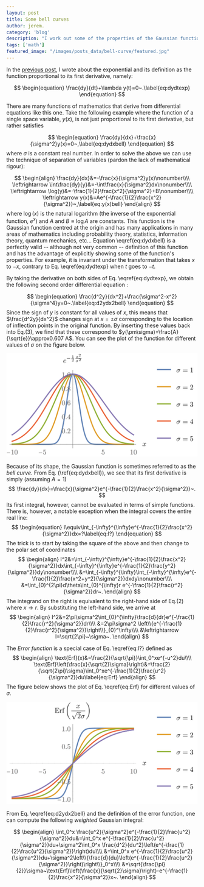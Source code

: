 ```yaml
---
layout: post
title: Some bell curves
author: jerem.
category: 'blog'
description: "I work out some of the properties of the Gaussian function from its generating differential equation including its first integral."
tags: ['math']
featured_image: "/images/posts_data/bell-curve/featured.jpg"
---
```


In the [previous post](/blog/2020/what-growth-means), I wrote about the exponential and its definition as the function proportional to its first derivative, namely:

$$
\begin{equation}
\frac{dy}{dt}+\lambda y(t)=0~.\label{eq:dydtexp}
\end{equation}
$$

There are many functions of mathematics that derive from differential equations like this one. Take the following example where the function of a single space variable, $y(x)$, is not just proportional to its first derivative, but rather satisfies

$$
\begin{equation}
\frac{dy}{dx}+\frac{x}{\sigma^2}y(x)=0~,\label{eq:dydxbell}
\end{equation}
$$
where $\sigma$ is a constant real number. In order to solve the above we can use the technique of separation of variables (pardon the lack of mathematical rigour):

$$
\begin{align}
\frac{dy}{dx}&=-\frac{x}{\sigma^2}y(x)\nonumber\\\\
\leftrightarrow \int\frac{dy}{y}&=-\int\frac{x}{\sigma^2}dx\nonumber\\\\
\leftrightarrow \log(y)&=-\frac{1}{2}\frac{x^2}{\sigma^2}+B\nonumber\\\\
\leftrightarrow y(x)&=Ae^{-\frac{1}{2}\frac{x^2}{\sigma^2}}~,\label{eq:y(x)bell}
\end{align}
$$
where $\log(x)$ is the natural logarithm (the inverse of the exponential function, $e^x$) and $A$ and $B\equiv \log{A}$ are constants. This function is the Gaussian function centred at the origin and has many applications in many areas of mathematics including probability theory, statistics, information theory, quantum mechanics, etc... Equation \eqref{eq:dydxbell} is a perfectly valid -- although not very common -- definition of this function and has the advantage of explicitly showing some of the function's properties. For example, it is invariant under the transformation that takes $x$ to $-x$, contrary to Eq. \eqref{eq:dydtexp} when $t$ goes to $-t$.

By taking the derivative on both sides of Eq. \eqref{eq:dydtexp}, we obtain the following second order differential equation :

$$
\begin{equation}
\frac{d^2y}{dx^2}+\frac{\sigma^2-x^2}{\sigma^4}y=0~.\label{eq:d2ydx2bell}
\end{equation}
$$
Since the sign of $y$ is constant for all values of $x$, this means that $\frac{d^2y}{dx^2}$ changes sign at $x=\pm\sigma$ corresponding to the location of inflection points in the original function. By inserting these values back into Eq.(3), we find that these correspond to $y(\pm\sigma)=\frac{A}{\sqrt{e}}\approx0.607 A$. You can see the plot of the function for different values of $\sigma$ on the figure below.

![bell curve](/images/posts_data/bell-curve/bell.png)

Because of its shape, the Gaussian function is sometimes referred to as the *bell curve*. From Eq. (\ref{eq:dydxbell}), we see that its first derivative is simply (assuming $A=1$)
$$
\frac{dy}{dx}=\frac{x}{\sigma^2}e^{-\frac{1}{2}\frac{x^2}{\sigma^2}}~.
$$
Its first integral, however, cannot be evaluated in terms of simple functions. There is, however, a notable exception when the integral covers the entire real line:
$$
\begin{equation}
I\equiv\int_{-\infty}^{\infty}e^{-\frac{1}{2}\frac{x^2}{\sigma^2}}dx=?\label{eq:I?}
\end{equation}
$$
The trick is to start by taking the square of the above and then change to the polar set of coordinates
$$
\begin{align}
I^2&=\int_{-\infty}^{\infty}e^{-\frac{1}{2}\frac{x^2}{\sigma^2}}dx\int_{-\infty}^{\infty}e^{-\frac{1}{2}\frac{y^2}{\sigma^2}}dy\nonumber\\\\
&=\int_{-\infty}^{\infty}\int_{-\infty}^{\infty}e^{-\frac{1}{2}\frac{x^2+y^2}{\sigma^2}}dxdy\nonumber\\\\
&=\int_{0}^{2\pi}d\theta\int_{0}^{\infty}r e^{-\frac{1}{2}\frac{r^2}{\sigma^2}}dr~.
\end{align}
$$
The integrand on the right is equivalent to the right-hand side of Eq.(2) where $x\rightarrow r$. By substituting the left-hand side, we arrive at
$$
\begin{align}
I^2&=2\pi\sigma^2\int_{0}^{\infty}\frac{d}{dr}e^{-\frac{1}{2}\frac{r^2}{\sigma^2}}dr\\\\
&=2\pi\sigma^2 \left\\{e^{-\frac{1}{2}\frac{r^2}{\sigma^2}}\right\\}_{0}^\infty\\\\
&\leftrightarrow I=\sqrt{2\pi}~\sigma~.
\end{align}
$$

The *Error function* is a special case of Eq. \eqref{eq:I?} defined as
$$
\begin{align}
\text{Erf}(x)&=\frac{2}{\sqrt{\pi}}\int_0^xe^{-u^2}du\\\\
\text{Erf}\left(\frac{x}{\sqrt{2}\sigma}\right)&=\frac{2}{\sqrt{2\pi}\sigma}\int_0^xe^{-\frac{1}{2}\frac{u^2}{\sigma^2}}du\label{eq:Erf}
\end{align}
$$
The figure below shows the plot of Eq. \eqref{eq:Erf} for different values of $\sigma$.

![error function](/images/posts_data/bell-curve/error.png)

From Eq. \eqref{eq:d2ydx2bell} and the definition of the error function, one can compute the following *weighted* Gaussian integral:

$$
\begin{align}
\int_0^x \frac{u^2}{\sigma^2}e^{-\frac{1}{2}\frac{u^2}{\sigma^2}}du&=\int_0^x e^{-\frac{1}{2}\frac{u^2}{\sigma^2}}du+\sigma^2\int_0^x \frac{d^2}{du^2}\left(e^{-\frac{1}{2}\frac{u^2}{\sigma^2}}\right)du\\\\
&=\int_0^x e^{-\frac{1}{2}\frac{u^2}{\sigma^2}}du+\sigma^2\left\\{\frac{d}{du}\left(e^{-\frac{1}{2}\frac{u^2}{\sigma^2}}\right)\right\\}_0^x\\\\
&=\sqrt{\frac{\pi}{2}}\sigma~\text{Erf}\left(\frac{x}{\sqrt{2}\sigma}\right)-e^{-\frac{1}{2}\frac{x^2}{\sigma^2}}x~.
\end{align}
$$
